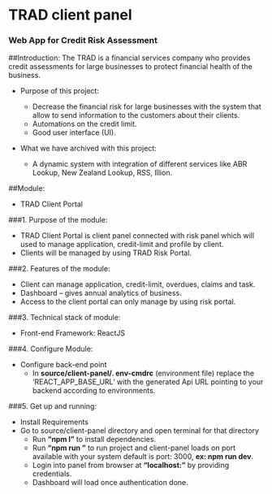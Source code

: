# TRAD client panel
### Web App for Credit Risk Assessment

##Introduction:
The TRAD is a financial services company who provides credit assessments for large businesses to protect financial health of the business.
-    Purpose of this project:
     -  Decrease the financial risk for large businesses with the system that allow to send information to the customers about their clients.
     -   Automations on the credit limit.
     -   Good user interface (UI).

-    What we have archived with this project:
     -    A dynamic system with integration of different services like ABR Lookup, New Zealand Lookup, RSS, Illion.

##Module:
-    TRAD Client Portal

###1. Purpose of the module:
-    TRAD Client Portal is client panel connected with risk panel which will used to manage application, credit-limit and profile by client.
-    Clients will be managed by using TRAD Risk Portal.


###2. Features of the module:
-    Client can manage application, credit-limit, overdues, claims and task.
-    Dashboard – gives annual analytics of business.
-    Access to the client portal can only manage by using risk portal.

###3. Technical stack of module:
-    Front-end Framework: ReactJS

###4. Configure Module:
-    Configure back-end point
     -    In **source/client-panel/. env-cmdrc** (environment file) replace the ‘REACT_APP_BASE_URL’ with the generated Api URL pointing to your backend according to environments.

###5. Get up and running:
-    Install Requirements
-    Go to source/client-panel directory and open terminal for that directory
     -    Run **“npm I”** to install dependencies.
     -    Run **“npm run <environment name>”** to run project and client-panel loads on port available with your system default is port: 3000, **ex: npm run dev**.
     -    Login into panel from browser at **“localhost:<port number>”** by providing credentials.
     -    Dashboard will load once authentication done. 

